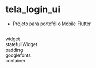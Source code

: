 # tela_login_ui
- Projeto para portefólio Mobile Flutter
<br>
widget
<br>
statefullWidget
<br>
padding
<br>
googlefonts
<br>
container
 <img src: https://github.com/GustaJSS/tela_login_ui/blob/main/img/tela%20ui.png> 
